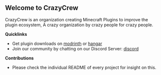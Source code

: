 ## Welcome to CrazyCrew
CrazyCrew is an organization creating Minecraft Plugins to improve the plugin ecosystem, A crazy organization by crazy people for crazy people.

**Quicklinks**
* Get plugin downloads on [modrinth](https://modrinth.com/user/ryderbelserion) or [hangar](https://hangar.papermc.io/CrazyCrew)
* Join our community by chatting on our Discord Server: [discord](https://discord.gg/badbones-s-live-chat-182615261403283459)

**Contributions**
* Please check the individual README of every project for insight on this.
